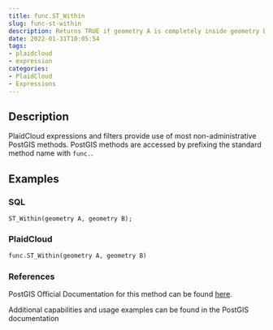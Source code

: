 ```yaml
---
title: func.ST_Within
slug: func-st-within
description: Returns TRUE if geometry A is completely inside geometry B
date: 2022-01-31T10:05:54
tags:
- plaidcloud
- expression
categories:
- PlaidCloud
- Expressions
---
```



## Description


PlaidCloud expressions and filters provide use of most non-administrative PostGIS methods. PostGIS methods are accessed by prefixing the standard method name with `func.`.



## Examples


### SQL



```
ST_Within(geometry A, geometry B);
```


### PlaidCloud



```python
func.ST_Within(geometry A, geometry B)
```


### References


PostGIS Official Documentation for this method can be found [here](https://postgis.net/docs/manual-3.1/ST_Within.html).



Additional capabilities and usage examples can be found in the PostGIS documentation

